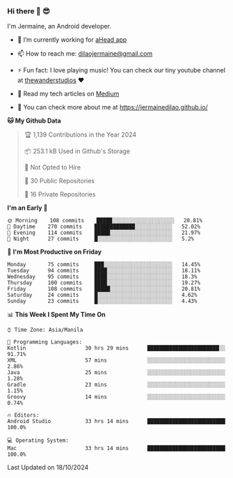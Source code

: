 ### Hi there 👋 😎
I'm Jermaine, an Android developer.

- 🔭 I’m currently working for [aHead app](https://www.ahead-app.com/)

- 📫 How to reach me: dilaojermaine@gmail.com

- ⚡ Fun fact: I love playing music! You can check our tiny youtube channel at [thewanderstudios](https://www.youtube.com/thewanderstudios) ♥️

- 📖 Read my tech articles on [Medium](https://jermainedilao.medium.com/)

- 👀 You can check more about me at https://jermainedilao.github.io/

<!--
**jermainedilao/jermainedilao** is a ✨ _special_ ✨ repository because its `README.md` (this file) appears on your GitHub profile.

Here are some ideas to get you started:

- 🔭 I’m currently working on ...
- 🌱 I’m currently learning ...
- 👯 I’m looking to collaborate on ...
- 🤔 I’m looking for help with ...
- 💬 Ask me about ...
- 📫 How to reach me: ...
- 😄 Pronouns: ...
- ⚡ Fun fact: ...
-->

<!--START_SECTION:waka-->
**🐱 My Github Data** 

> 🏆 1,139 Contributions in the Year 2024
 > 
> 📦 253.1 kB Used in Github's Storage 
 > 
> 🚫 Not Opted to Hire
 > 
> 📜 30 Public Repositories 
 > 
> 🔑 16 Private Repositories  
 > 
**I'm an Early 🐤** 

```text
🌞 Morning    108 commits    █████░░░░░░░░░░░░░░░░░░░░   20.81% 
🌆 Daytime    270 commits    █████████████░░░░░░░░░░░░   52.02% 
🌃 Evening    114 commits    █████░░░░░░░░░░░░░░░░░░░░   21.97% 
🌙 Night      27 commits     █░░░░░░░░░░░░░░░░░░░░░░░░   5.2%

```
📅 **I'm Most Productive on Friday** 

```text
Monday       75 commits     ███░░░░░░░░░░░░░░░░░░░░░░   14.45% 
Tuesday      94 commits     ████░░░░░░░░░░░░░░░░░░░░░   18.11% 
Wednesday    95 commits     ████░░░░░░░░░░░░░░░░░░░░░   18.3% 
Thursday     100 commits    ████░░░░░░░░░░░░░░░░░░░░░   19.27% 
Friday       108 commits    █████░░░░░░░░░░░░░░░░░░░░   20.81% 
Saturday     24 commits     █░░░░░░░░░░░░░░░░░░░░░░░░   4.62% 
Sunday       23 commits     █░░░░░░░░░░░░░░░░░░░░░░░░   4.43%

```


📊 **This Week I Spent My Time On** 

```text
⌚︎ Time Zone: Asia/Manila

💬 Programming Languages: 
Kotlin                   30 hrs 29 mins      ███████████████████████░░   91.71% 
XML                      57 mins             ░░░░░░░░░░░░░░░░░░░░░░░░░   2.86% 
Java                     25 mins             ░░░░░░░░░░░░░░░░░░░░░░░░░   1.28% 
Gradle                   23 mins             ░░░░░░░░░░░░░░░░░░░░░░░░░   1.15% 
Groovy                   14 mins             ░░░░░░░░░░░░░░░░░░░░░░░░░   0.74%

🔥 Editors: 
Android Studio           33 hrs 14 mins      █████████████████████████   100.0%

💻 Operating System: 
Mac                      33 hrs 14 mins      █████████████████████████   100.0%

```


 Last Updated on 18/10/2024
<!--END_SECTION:waka-->
